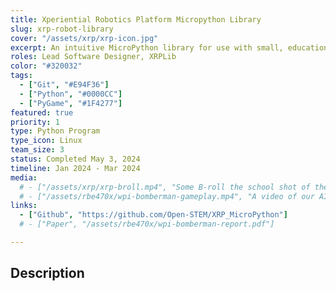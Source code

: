 ```yaml
---
title: Xperiential Robotics Platform Micropython Library
slug: xrp-robot-library
cover: "/assets/xrp/xrp-icon.jpg"
excerpt: An intuitive MicroPython library for use with small, educational robots.
roles: Lead Software Designer, XRPLib
color: "#320032"
tags:
  - ["Git", "#E94F36"]
  - ["Python", "#0000CC"]
  - ["PyGame", "#1F4277"]
featured: true
priority: 1
type: Python Program
type_icon: Linux
team_size: 3
status: Completed May 3, 2024
timeline: Jan 2024 - Mar 2024
media:
  # - ["/assets/xrp/xrp-broll.mp4", "Some B-roll the school shot of the robots in action"]
  # - ["/assets/rbe470x/wpi-bomberman-gameplay.mp4", "A video of our AI playing the game"]
links:
  - ["Github", "https://github.com/Open-STEM/XRP_MicroPython"]
  # - ["Paper", "/assets/rbe470x/wpi-bomberman-report.pdf"]

---
```



## Description

